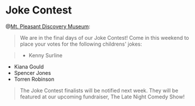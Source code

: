 # Joke Contest

@[Mt. Pleasant Discovery Museum](https://www.facebook.com/MPDiscoveryMuseum/?fref=nf):

> We are in the final days of our Joke Contest! Come in this weekend to place your votes for the following childrens' jokes:

>* Kenny Surline
* Kiana Gould
* Spencer Jones
* Torren Robinson

> The Joke Contest finalists will be notified next week. They will be featured at our upcoming fundraiser, The Late Night Comedy Show!



